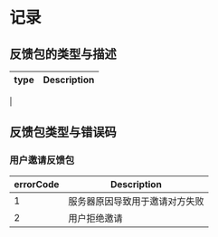 # 记录
## 反馈包的类型与描述
| type | Description |
| ---- | ----------- |
| 


## 反馈包类型与错误码
### 用户邀请反馈包
| errorCode | Description     |
| --------- | --------------- |
| 1         | 服务器原因导致用于邀请对方失败 |
| 2         | 用户拒绝邀请          |